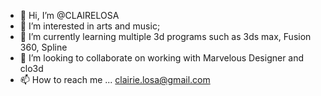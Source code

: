 - 👋 Hi, I’m @CLAIRELOSA
- 👀 I’m interested in arts and music;
- 🌱 I’m currently learning multiple 3d programs such as 3ds max, Fusion 360, Spline
- 💞️ I’m looking to collaborate on working with Marvelous Designer and clo3d
- 📫 How to reach me ... clairie.losa@gmail.com

<!---
CLAIRELOSA/CLAIRELOSA is a ✨ special ✨ repository because its `README.md` (this file) appears on your GitHub profile.
You can click the Preview link to take a look at your changes.
--->
